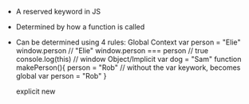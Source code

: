 - A reserved keyword in JS
- Determined by how a function is called
- Can be determined using 4 rules:
    Global Context
        var person = "Elie"
        window.person               // "Elie"
        window.person === person    // true
        console.log(this)           // window
    Object/Implicit
        var dog = "Sam"
        function makePerson(){
            person = "Rob" // without the var keywork, becomes global
            var person = "Rob"
        }
        
    explicit
    new